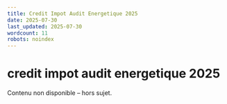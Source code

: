 ```yaml
---
title: Credit Impot Audit Energetique 2025
date: 2025-07-30
last_updated: 2025-07-30
wordcount: 11
robots: noindex
---
```


# credit impot audit energetique 2025

Contenu non disponible – hors sujet.